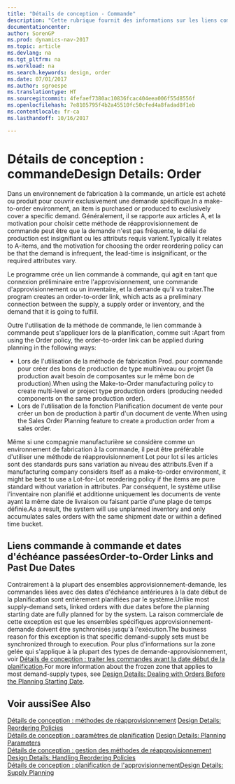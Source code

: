 ```yaml
---
title: "Détails de conception - Commande"
description: "Cette rubrique fournit des informations sur les liens commande-à-commande dans un environnement de fabrication à la commande."
documentationcenter: 
author: SorenGP
ms.prod: dynamics-nav-2017
ms.topic: article
ms.devlang: na
ms.tgt_pltfrm: na
ms.workload: na
ms.search.keywords: design, order
ms.date: 07/01/2017
ms.author: sgroespe
ms.translationtype: HT
ms.sourcegitcommit: 4fefaef7380ac10836fcac404eea006f55d8556f
ms.openlocfilehash: 7e8105795f4b2a45510fc50cfed4a8fadad8f1eb
ms.contentlocale: fr-ca
ms.lasthandoff: 10/16/2017

---
```

# <a name="design-details-order"></a><span data-ttu-id="cd8cf-103">Détails de conception : commande</span><span class="sxs-lookup"><span data-stu-id="cd8cf-103">Design Details: Order</span></span>
<span data-ttu-id="cd8cf-104">Dans un environnement de fabrication à la commande, un article est acheté ou produit pour couvrir exclusivement une demande spécifique.</span><span class="sxs-lookup"><span data-stu-id="cd8cf-104">In a make-to-order environment, an item is purchased or produced to exclusively cover a specific demand.</span></span> <span data-ttu-id="cd8cf-105">Généralement, il se rapporte aux articles A, et la motivation pour choisir cette méthode de réapprovisionnement de commande peut être que la demande n'est pas fréquente, le délai de production est insignifiant ou les attributs requis varient.</span><span class="sxs-lookup"><span data-stu-id="cd8cf-105">Typically it relates to A-items, and the motivation for choosing the order reordering policy can be that the demand is infrequent, the lead-time is insignificant, or the required attributes vary.</span></span>  
  
<span data-ttu-id="cd8cf-106">Le programme crée un lien commande à commande, qui agit en tant que connexion préliminaire entre l'approvisionnement, une commande d'approvisionnement ou un inventaire, et la demande qu'il va traiter.</span><span class="sxs-lookup"><span data-stu-id="cd8cf-106">The program creates an order-to-order link, which acts as a preliminary connection between the supply, a supply order or inventory, and the demand that it is going to fulfill.</span></span>  
  
<span data-ttu-id="cd8cf-107">Outre l'utilisation de la méthode de commande, le lien commande à commande peut s'appliquer lors de la planification, comme suit :</span><span class="sxs-lookup"><span data-stu-id="cd8cf-107">Apart from using the Order policy, the order-to-order link can be applied during planning in the following ways:</span></span>  
  
* <span data-ttu-id="cd8cf-108">Lors de l'utilisation de la méthode de fabrication Prod. pour commande pour créer des bons de production de type multiniveau ou projet (la production avait besoin de composantes sur le même bon de production).</span><span class="sxs-lookup"><span data-stu-id="cd8cf-108">When using the Make-to-Order manufacturing policy to create multi-level or project type production orders (producing needed components on the same production order).</span></span>  
* <span data-ttu-id="cd8cf-109">Lors de l'utilisation de la fonction Planification document de vente pour créer un bon de production à partir d'un document de vente.</span><span class="sxs-lookup"><span data-stu-id="cd8cf-109">When using the Sales Order Planning feature to create a production order from a sales order.</span></span>  
  
<span data-ttu-id="cd8cf-110">Même si une compagnie manufacturière se considère comme un environnement de fabrication à la commande, il peut être préférable d'utiliser une méthode de réapprovisionnement Lot pour lot si les articles sont des standards purs sans variation au niveau des attributs.</span><span class="sxs-lookup"><span data-stu-id="cd8cf-110">Even if a manufacturing company considers itself as a make-to-order environment, it might be best to use a Lot-for-Lot reordering policy if the items are pure standard without variation in attributes.</span></span> <span data-ttu-id="cd8cf-111">Par conséquent, le système utilise l'inventaire non planifié et additionne uniquement les documents de vente ayant la même date de livraison ou faisant partie d'une plage de temps définie.</span><span class="sxs-lookup"><span data-stu-id="cd8cf-111">As a result, the system will use unplanned inventory and only accumulates sales orders with the same shipment date or within a defined time bucket.</span></span>  
  
## <a name="order-to-order-links-and-past-due-dates"></a><span data-ttu-id="cd8cf-112">Liens commande à commande et dates d'échéance passées</span><span class="sxs-lookup"><span data-stu-id="cd8cf-112">Order-to-Order Links and Past Due Dates</span></span>  
<span data-ttu-id="cd8cf-113">Contrairement à la plupart des ensembles approvisionnement-demande, les commandes liées avec des dates d'échéance antérieures à la date début de la planification sont entièrement planifiées par le système.</span><span class="sxs-lookup"><span data-stu-id="cd8cf-113">Unlike most supply-demand sets, linked orders with due dates before the planning starting date are fully planned for by the system.</span></span> <span data-ttu-id="cd8cf-114">La raison commerciale de cette exception est que les ensembles spécifiques approvisionnement-demande doivent être synchronisés jusqu'à l'exécution.</span><span class="sxs-lookup"><span data-stu-id="cd8cf-114">The business reason for this exception is that specific demand-supply sets must be synchronized through to execution.</span></span> <span data-ttu-id="cd8cf-115">Pour plus d'informations sur la zone gelée qui s'applique à la plupart des types de demande-approvisionnement, voir [Détails de conception : traiter les commandes avant la date début de la planification](design-details-dealing-with-orders-before-the-planning-starting-date.md).</span><span class="sxs-lookup"><span data-stu-id="cd8cf-115">For more information about the frozen zone that applies to most demand-supply types, see [Design Details: Dealing with Orders Before the Planning Starting Date](design-details-dealing-with-orders-before-the-planning-starting-date.md).</span></span>  
  
## <a name="see-also"></a><span data-ttu-id="cd8cf-116">Voir aussi</span><span class="sxs-lookup"><span data-stu-id="cd8cf-116">See Also</span></span>  
<span data-ttu-id="cd8cf-117">[Détails de conception : méthodes de réapprovisionnement](design-details-reordering-policies.md) </span><span class="sxs-lookup"><span data-stu-id="cd8cf-117">[Design Details: Reordering Policies](design-details-reordering-policies.md) </span></span>  
<span data-ttu-id="cd8cf-118">[Détails de conception : paramètres de planification](design-details-planning-parameters.md) </span><span class="sxs-lookup"><span data-stu-id="cd8cf-118">[Design Details: Planning Parameters](design-details-planning-parameters.md) </span></span>  
<span data-ttu-id="cd8cf-119">[Détails de conception : gestion des méthodes de réapprovisionnement](design-details-handling-reordering-policies.md) </span><span class="sxs-lookup"><span data-stu-id="cd8cf-119">[Design Details: Handling Reordering Policies](design-details-handling-reordering-policies.md) </span></span>  
[<span data-ttu-id="cd8cf-120">Détails de conception : planification de l'approvisionnement</span><span class="sxs-lookup"><span data-stu-id="cd8cf-120">Design Details: Supply Planning</span></span>](design-details-supply-planning.md)
